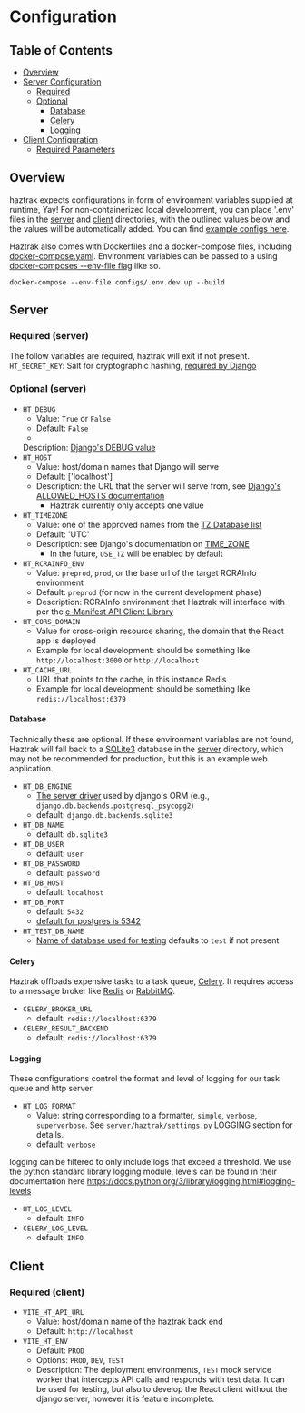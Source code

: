 # Configuration

## Table of Contents

- [Overview](#Overview)
- [Server Configuration](#Server)
  - [Required](#required--server-)
  - [Optional](#optional--server-)
    - [Database](#Database)
    - [Celery](#Celery)
    - [Logging](#logging)
- [Client Configuration](#Client)
  - [Required Parameters](#required--client-)

## Overview

haztrak expects configurations in form of environment variables supplied at
runtime, Yay!
For non-containerized local development, you can place '.env' files in
the [server](/)
and [client](/) directories, with the outlined values below and the values will
be
automatically added. You can find [example configs here](/configs).

Haztrak also comes with Dockerfiles and a docker-compose files,
including [docker-compose.yaml](/docker-compose.yaml). Environment variables can
be passed
to a
using [docker-composes --env-file flag](https://docs.docker.com/compose/environment-variables/#using-the---env-file--option)
like so.

```shell
docker-compose --env-file configs/.env.dev up --build
```

## Server

### Required (server)

The follow variables are required, haztrak will exit if not present.
`HT_SECRET_KEY`: Salt for cryptographic hashing,
[required by Django](https://docs.djangoproject.com/en/stable/ref/settings/#secret-key)

### Optional (server)

- `HT_DEBUG`
  - Value: `True` or `False`
  - Default: `False`
  -
  Description: [Django's DEBUG value](https://docs.djangoproject.com/en/stable/ref/settings/#debug)
- `HT_HOST`
  - Value: host/domain names that Django will serve
  - Default: ['localhost']
  - Description: the URL that the server will serve from,
    see [Django's ALLOWED_HOSTS documentation](https://docs.djangoproject.com/en/stable/ref/settings/#allowed-hosts)
    - Haztrak currently only accepts one value
- `HT_TIMEZONE`
  - Value: one of the approved names from
    the [TZ Database list](https://en.wikipedia.org/wiki/List_of_tz_database_time_zones)
  - Default: 'UTC'
  - Description: see Django's documentation
    on [TIME_ZONE](https://docs.djangoproject.com/en/stable/ref/settings/#time-zone-1)
    - In the future, `USE_TZ` will be enabled by default
- `HT_RCRAINFO_ENV`
  - Value: `preprod`, `prod`, or the base url of the target RCRAInfo environment
  - Default: `preprod` (for now in the current development phase)
  - Description: RCRAInfo environment that Haztrak will interface with per
    the [e-Manifest API Client Library](https://github.com/USEPA/e-manifest/tree/master/emanifest-py)
- `HT_CORS_DOMAIN`
  - Value for cross-origin resource sharing, the domain that the React app is
    deployed
  - Example for local development: should be something like
    `http://localhost:3000` or `http://localhost`
- `HT_CACHE_URL`
  - URL that points to the cache, in this instance Redis
  - Example for local development: should be something like
    `redis://localhost:6379`

#### Database

Technically these are optional. If these environment variables are not found,
Haztrak will fall back
to a [SQLite3](https://www.sqlite.org/index.html) database in the [server](/)
directory, which
may not be recommended for production, but this is an example web application.

- `HT_DB_ENGINE`
  - [The server driver](https://docs.djangoproject.com/en/stable/ref/settings/#engine)
    used by
    django's ORM (e.g., `django.db.backends.postgresql_psycopg2`)
  - default: `django.db.backends.sqlite3`
- `HT_DB_NAME`
  - default: `db.sqlite3`
- `HT_DB_USER`
  - default: `user`
- `HT_DB_PASSWORD`
  - default: `password`
- `HT_DB_HOST`
  - default: `localhost`
- `HT_DB_PORT`
  - default: `5432`
  - [default for postgres is 5342](https://www.postgresql.org/docs/current/app-postgres.html)
- `HT_TEST_DB_NAME`
  - [Name of database used for testing](https://docs.djangoproject.com/en/stable/ref/settings/#test)
    defaults to `test` if not present

#### Celery

Haztrak offloads expensive tasks to a task
queue, [Celery](https://docs.celeryq.dev/en/stable/).
It requires access to a message broker like [Redis](https://redis.io/)
or [RabbitMQ](https://www.rabbitmq.com/).

- `CELERY_BROKER_URL`
  - default: `redis://localhost:6379`
- `CELERY_RESULT_BACKEND`
  - default: `redis://localhost:6379`

#### Logging

These configurations control the format and level of logging for our task queue
and http server.

- `HT_LOG_FORMAT`
  - Value: string corresponding to a formatter, `simple`, `verbose`,
    `superverbose`. See `server/haztrak/settings.py`
    LOGGING section for details.
  - default: `verbose`

logging can be filtered to only include logs that exceed a threshold. We use the
python standard library logging module, levels can be found in their
documentation here
https://docs.python.org/3/library/logging.html#logging-levels

- `HT_LOG_LEVEL`
  - default: `INFO`
- `CELERY_LOG_LEVEL`
  - default: `INFO`

## Client

### Required (client)

- `VITE_HT_API_URL`
  - Value: host/domain name of the haztrak back end
  - Default: `http://localhost`
- `VITE_HT_ENV`
  - Default: `PROD`
  - Options: `PROD`, `DEV`, `TEST`
  - Description: The deployment environments, `TEST` mock service worker that
    intercepts API calls
    and responds with test data. It can be used for testing, but also to develop
    the React client
    without the django server, however it is feature incomplete.
